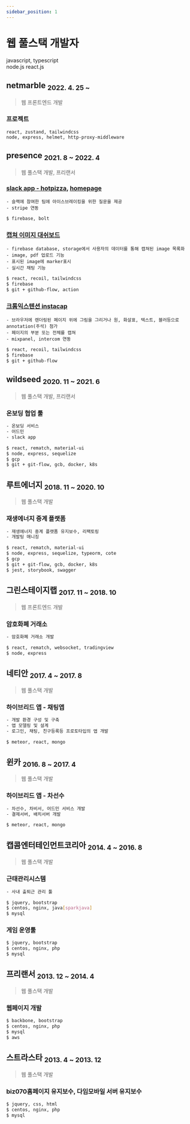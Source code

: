 ```yaml
---
sidebar_position: 1
---
```


# 웹 풀스택 개발자

javascript, typescript  
node.js react.js

## netmarble <sub>2022. 4. 25 ~</sub>

> 웹 프론트엔드 개발

### 프로젝트

```text title="기술스택"
react, zustand, tailwindcss
node, express, helmet, http-proxy-middleware
```

## presence <sub>2021. 8 ~ 2022. 4</sub>

> 웹 풀스택 개발, 프리랜서

### [slack app - hotpizza](https://slack.com/apps/A038VEA6F8R-hotpizza), [homepage](https://www.hotpizza.io/)

```text
- 슬랙에 참여한 팀에 아이스브레이킹을 위한 질문을 제공
- stripe 연동
```

```bash title="기술스택"
$ firebase, bolt
```

### [캡쳐 이미지 대쉬보드](https://app.instacap.co)

```text
- firebase database, storage에서 사용자의 데이터를 통해 캡쳐된 image 목록화
- image, pdf 업로드 기능
- 표시된 image에 marker표시
- 실시간 채팅 기능
```

```sh title="기술스택"
$ react, recoil, tailwindcss
$ firebase
$ git + github-flow, action
```

### [크롬익스텐션 instacap](https://chrome.google.com/webstore/detail/annotation-full-page-capt/jompclhalmbigbmjogfnfjkomponodhk)

```text
- 브라우저에 렌더링된 페이지 위에 그림을 그리거나 원, 화살표, 텍스트, 블러등으로 annotation(주석) 첨가
- 페이지의 부분 또는 전체를 캡쳐
- mixpanel, intercom 연동
```

```sh title="기술스택"
$ react, recoil, tailwindcss
$ firebase
$ git + github-flow
```

## wildseed <sub>2020. 11 ~ 2021. 6</sub>

> 웹 풀스택 개발, 프리랜서

### 온보딩 협업 툴

```txt
- 온보딩 서비스
- 어드민
- slack app
```

```sh title="기술스택"
$ react, rematch, material-ui
$ node, express, sequelize
$ gcp
$ git + git-flow, gcb, docker, k8s
```

## 루트에너지 <sub>2018. 11 ~ 2020. 10</sub>

> 웹 풀스택 개발

### 재생에너지 중계 플랫폼

```txt
- 재생에너지 중계 플랫폼 유지보수, 리팩토링
- 개발팅 매니징
```

```sh title="기술스택"
$ react, rematch, material-ui
$ node, express, sequelize, typeorm, cote
$ gcp
$ git + git-flow, gcb, docker, k8s
$ jest, storybook, swagger
```

## 그린스테이지랩 <sub>2017. 11 ~ 2018. 10</sub>

> 웹 프론트엔드 개발

### 암호화폐 거래소

```txt
- 암호화폐 거래소 개발
```

```sh title="기술스택"
$ react, rematch, websocket, tradingview
$ node, express
```

## 네티안 <sub>2017. 4 ~ 2017. 8</sub>

> 웹 풀스택 개발

### 하이브리드 앱 - 채팅앱

```txt
- 개발 환경 구성 및 구축
- 앱 모델링 및 설계
- 로그인, 채팅, 친구등록등 프로토타입의 앱 개발
```

```sh title="기술스택"
$ meteor, react, mongo
```

## 윈카 <sub>2016. 8 ~ 2017. 4</sub>

> 웹 풀스택 개발

### 하이브리드 앱 - 차선수

```txt
- 차선수, 차비서, 어드민 서비스 개발
- 결제서버, 배치서버 개발
```

```sh title="기술스택"
$ meteor, react, mongo
```

## 캡콤엔터테인먼트코리아 <sub>2014. 4 ~ 2016. 8</sub>

> 웹 풀스택 개발

### 근태관리시스템

```txt
- 사내 출퇴근 관리 툴
```

```sh title="기술스택"
$ jquery, bootstrap
$ centos, nginx, java[sparkjava]
$ mysql
```

### 게임 운영툴

```sh title="기술스택"
$ jquery, bootstrap
$ centos, nginx, php
$ mysql
```

## 프리랜서 <sub>2013. 12 ~ 2014. 4</sub>

> 웹 풀스택 개발

### 웹페이지 개발

```sh title="기술스택"
$ backbone, bootstrap
$ centos, nginx, php
$ mysql
$ aws
```

## 스트라스타 <sub>2013. 4 ~ 2013. 12</sub>

> 웹 풀스택 개발

### biz070홈페이지 유지보수, 다임모바일 서버 유지보수

```sh title="기술스택"
$ jquery, css, html
$ centos, nginx, php
$ mysql
```
